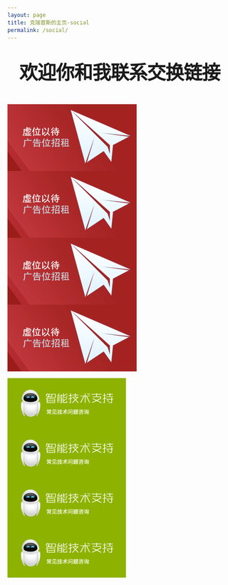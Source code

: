 ```yaml
---
layout: page
title: 克瑞普斯的主页-social
permalink: /social/
---
```


<style type="text/css" media="screen">
  h1 {
    font-size: 3em;
    line-height: 1;
    letter-spacing: -1px;
    text-align: center;
    margin: 50px 0;
  }
  .m-b-15 {
    margin-bottom: 15px; 
  }
  .pull-left {
    float: left;
  }
  .clear {
    overflow: hidden;
  }
</style>

<div class="container" style="margin:0 auto;">
  <h1>欢迎你和我<a href="/about/index.html" style="text-decoration:none;">联系</a>交换链接</h1>
  <div class="m-b-15 clear">
    <img src="/sources/images/ad/red.png" class="col-md-3 pull-left"/>
    <img src="/sources/images/ad/red.png" class="col-md-3 pull-left"/>
    <img src="/sources/images/ad/red.png" class="col-md-3 pull-left"/>
    <img src="/sources/images/ad/red.png" class="col-md-3 pull-left"/>
  </div>
  <div class="m-b-15 clear">
    <img src="/sources/images/ad/sobot.png" class="col-md-3 pull-left"/>
    <img src="/sources/images/ad/sobot.png" class="col-md-3 pull-left"/>
    <img src="/sources/images/ad/sobot.png" class="col-md-3 pull-left"/>
    <img src="/sources/images/ad/sobot.png" class="col-md-3 pull-left"/>
  </div>
</div>
